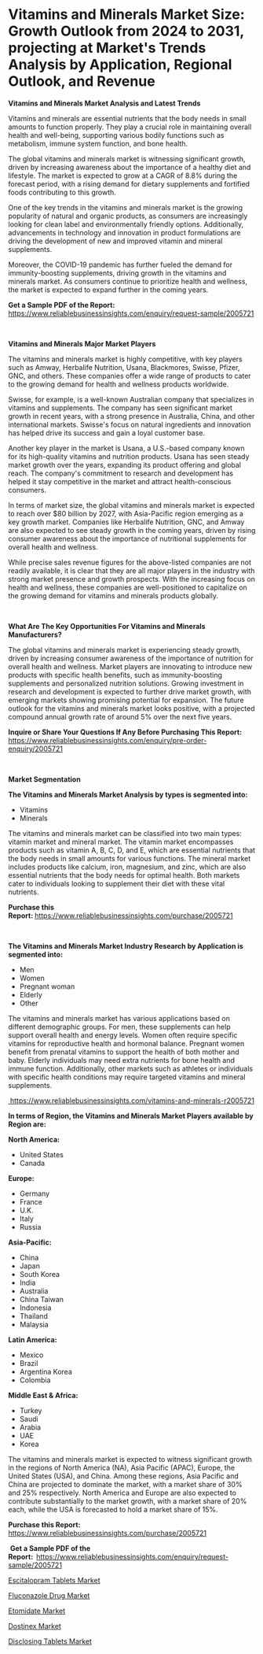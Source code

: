 <p><h1>Vitamins and Minerals Market Size: Growth Outlook from 2024 to 2031, projecting at Market's Trends Analysis by Application, Regional Outlook, and Revenue</h1></p><p><strong>Vitamins and Minerals Market Analysis and Latest Trends</strong></p>
<p><p>Vitamins and minerals are essential nutrients that the body needs in small amounts to function properly. They play a crucial role in maintaining overall health and well-being, supporting various bodily functions such as metabolism, immune system function, and bone health. </p><p>The global vitamins and minerals market is witnessing significant growth, driven by increasing awareness about the importance of a healthy diet and lifestyle. The market is expected to grow at a CAGR of 8.8% during the forecast period, with a rising demand for dietary supplements and fortified foods contributing to this growth. </p><p>One of the key trends in the vitamins and minerals market is the growing popularity of natural and organic products, as consumers are increasingly looking for clean label and environmentally friendly options. Additionally, advancements in technology and innovation in product formulations are driving the development of new and improved vitamin and mineral supplements. </p><p>Moreover, the COVID-19 pandemic has further fueled the demand for immunity-boosting supplements, driving growth in the vitamins and minerals market. As consumers continue to prioritize health and wellness, the market is expected to expand further in the coming years.</p></p>
<p><strong>Get a Sample PDF of the Report:&nbsp;</strong> <a href="https://www.reliablebusinessinsights.com/enquiry/request-sample/2005721">https://www.reliablebusinessinsights.com/enquiry/request-sample/2005721</a></p>
<p>&nbsp;</p>
<p><strong>Vitamins and Minerals Major Market Players</strong></p>
<p><p>The vitamins and minerals market is highly competitive, with key players such as Amway, Herbalife Nutrition, Usana, Blackmores, Swisse, Pfizer, GNC, and others. These companies offer a wide range of products to cater to the growing demand for health and wellness products worldwide.</p><p>Swisse, for example, is a well-known Australian company that specializes in vitamins and supplements. The company has seen significant market growth in recent years, with a strong presence in Australia, China, and other international markets. Swisse's focus on natural ingredients and innovation has helped drive its success and gain a loyal customer base.</p><p>Another key player in the market is Usana, a U.S.-based company known for its high-quality vitamins and nutrition products. Usana has seen steady market growth over the years, expanding its product offering and global reach. The company's commitment to research and development has helped it stay competitive in the market and attract health-conscious consumers.</p><p>In terms of market size, the global vitamins and minerals market is expected to reach over $80 billion by 2027, with Asia-Pacific region emerging as a key growth market. Companies like Herbalife Nutrition, GNC, and Amway are also expected to see steady growth in the coming years, driven by rising consumer awareness about the importance of nutritional supplements for overall health and wellness.</p><p>While precise sales revenue figures for the above-listed companies are not readily available, it is clear that they are all major players in the industry with strong market presence and growth prospects. With the increasing focus on health and wellness, these companies are well-positioned to capitalize on the growing demand for vitamins and minerals products globally.</p></p>
<p>&nbsp;</p>
<p><strong>What Are The Key Opportunities For Vitamins and Minerals Manufacturers?</strong></p>
<p><p>The global vitamins and minerals market is experiencing steady growth, driven by increasing consumer awareness of the importance of nutrition for overall health and wellness. Market players are innovating to introduce new products with specific health benefits, such as immunity-boosting supplements and personalized nutrition solutions. Growing investment in research and development is expected to further drive market growth, with emerging markets showing promising potential for expansion. The future outlook for the vitamins and minerals market looks positive, with a projected compound annual growth rate of around 5% over the next five years.</p></p>
<p><strong>Inquire or Share Your Questions If Any Before Purchasing This Report:</strong> <a href="https://www.reliablebusinessinsights.com/enquiry/pre-order-enquiry/2005721">https://www.reliablebusinessinsights.com/enquiry/pre-order-enquiry/2005721</a></p>
<p>&nbsp;</p>
<p><strong>Market Segmentation</strong></p>
<p><strong>The Vitamins and Minerals Market Analysis by types is segmented into:</strong></p>
<p><ul><li>Vitamins</li><li>Minerals</li></ul></p>
<p><p>The vitamins and minerals market can be classified into two main types: vitamin market and mineral market. The vitamin market encompasses products such as vitamin A, B, C, D, and E, which are essential nutrients that the body needs in small amounts for various functions. The mineral market includes products like calcium, iron, magnesium, and zinc, which are also essential nutrients that the body needs for optimal health. Both markets cater to individuals looking to supplement their diet with these vital nutrients.</p></p>
<p><strong>Purchase this Report:&nbsp;</strong><a href="https://www.reliablebusinessinsights.com/purchase/2005721">https://www.reliablebusinessinsights.com/purchase/2005721</a></p>
<p>&nbsp;</p>
<p><strong>The Vitamins and Minerals Market Industry Research by Application is segmented into:</strong></p>
<p><ul><li>Men</li><li>Women</li><li>Pregnant woman</li><li>Elderly</li><li>Other</li></ul></p>
<p><p>The vitamins and minerals market has various applications based on different demographic groups. For men, these supplements can help support overall health and energy levels. Women often require specific vitamins for reproductive health and hormonal balance. Pregnant women benefit from prenatal vitamins to support the health of both mother and baby. Elderly individuals may need extra nutrients for bone health and immune function. Additionally, other markets such as athletes or individuals with specific health conditions may require targeted vitamins and mineral supplements.</p></p>
<p><a href="https://www.reliablebusinessinsights.com/vitamins-and-minerals-r2005721">&nbsp;https://www.reliablebusinessinsights.com/vitamins-and-minerals-r2005721</a></p>
<p><strong>In terms of Region, the Vitamins and Minerals Market Players available by Region are:</strong></p>
<p>
    <p> <strong> North America: </strong>
        <ul>
            <li>United States</li>
            <li>Canada</li>
        </ul>
        </p> 
    <p> <strong> Europe: </strong>
        <ul>
            <li>Germany</li>
            <li>France</li>
            <li>U.K.</li>
            <li>Italy</li>
            <li>Russia</li>
        </ul>
        </p> 
    <p> <strong> Asia-Pacific: </strong>
        <ul>
            <li>China</li>
            <li>Japan</li>
            <li>South Korea</li>
            <li>India</li>
            <li>Australia</li>
            <li>China Taiwan</li>
            <li>Indonesia</li>
            <li>Thailand</li>
            <li>Malaysia</li>
        </ul>
        </p> 
    <p> <strong> Latin America: </strong>
        <ul>
            <li>Mexico</li>
            <li>Brazil</li>
            <li>Argentina Korea</li>
            <li>Colombia</li>
        </ul>
        </p> 
    <p> <strong> Middle East & Africa: </strong>
        <ul>
            <li>Turkey</li>
            <li>Saudi</li>
            <li>Arabia</li>
            <li>UAE</li>
            <li>Korea</li>
        </ul>
    </p>
    </p>
<p><p>The vitamins and minerals market is expected to witness significant growth in the regions of North America (NA), Asia Pacific (APAC), Europe, the United States (USA), and China. Among these regions, Asia Pacific and China are projected to dominate the market, with a market share of 30% and 25% respectively. North America and Europe are also expected to contribute substantially to the market growth, with a market share of 20% each, while the USA is forecasted to hold a market share of 15%.</p></p>
<p><strong>Purchase this Report: </strong><a href="https://www.reliablebusinessinsights.com/purchase/2005721">https://www.reliablebusinessinsights.com/purchase/2005721</a></p>
<p>&nbsp;<strong>Get a Sample PDF of the Report:&nbsp;&nbsp;</strong><a href="https://www.reliablebusinessinsights.com/enquiry/request-sample/2005721">https://www.reliablebusinessinsights.com/enquiry/request-sample/2005721</a></p>
<p><strong></strong></p>
<p><p><a href="https://github.com/btwcqfvq34/Market-Research-Report-List-2/blob/main/escitalopram-tablets-market.md">Escitalopram Tablets Market</a></p><p><a href="https://github.com/JosephMorgnlvXXff/Market-Research-Report-List-1/blob/main/fluconazole-drug-market.md">Fluconazole Drug Market</a></p><p><a href="https://github.com/ochgvvcj16/Market-Research-Report-List-1/blob/main/etomidate-market.md">Etomidate Market</a></p><p><a href="https://github.com/nicoletavirag/Market-Research-Report-List-4/blob/main/dostinex-market.md">Dostinex Market</a></p><p><a href="https://github.com/mauripalmi/Market-Research-Report-List-4/blob/main/disclosing-tablets-market.md">Disclosing Tablets Market</a></p></p>